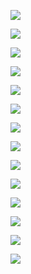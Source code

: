 ﻿![](Aspose.Words.f04c217d-1e00-40fa-8b2e-e3f1f12889b1.001.jpeg)

![](Aspose.Words.f04c217d-1e00-40fa-8b2e-e3f1f12889b1.002.jpeg)

![](Aspose.Words.f04c217d-1e00-40fa-8b2e-e3f1f12889b1.003.jpeg)

![](Aspose.Words.f04c217d-1e00-40fa-8b2e-e3f1f12889b1.004.jpeg)

![](Aspose.Words.f04c217d-1e00-40fa-8b2e-e3f1f12889b1.005.jpeg)

![](Aspose.Words.f04c217d-1e00-40fa-8b2e-e3f1f12889b1.006.jpeg)

![](Aspose.Words.f04c217d-1e00-40fa-8b2e-e3f1f12889b1.007.jpeg)

![](Aspose.Words.f04c217d-1e00-40fa-8b2e-e3f1f12889b1.008.jpeg)

![](Aspose.Words.f04c217d-1e00-40fa-8b2e-e3f1f12889b1.009.jpeg)

![](Aspose.Words.f04c217d-1e00-40fa-8b2e-e3f1f12889b1.010.jpeg)

![](Aspose.Words.f04c217d-1e00-40fa-8b2e-e3f1f12889b1.011.jpeg)

![](Aspose.Words.f04c217d-1e00-40fa-8b2e-e3f1f12889b1.012.jpeg)

![](Aspose.Words.f04c217d-1e00-40fa-8b2e-e3f1f12889b1.013.jpeg)

![](Aspose.Words.f04c217d-1e00-40fa-8b2e-e3f1f12889b1.014.jpeg)

